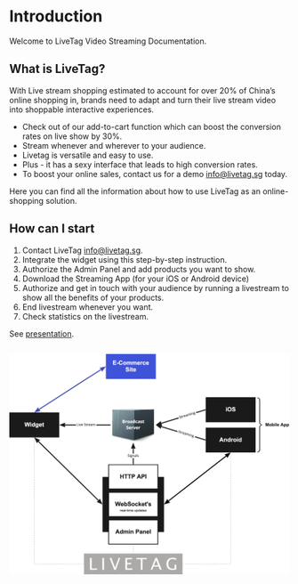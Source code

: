 # Introduction

Welcome to LiveTag Video Streaming Documentation.

## What is LiveTag?

With Live stream shopping estimated to account for over 20% of China’s online shopping in, brands need to adapt and turn their live stream video into shoppable interactive experiences.
* Check out of our add-to-cart function which can boost the conversion rates on live show by 30%.  
* Stream whenever and wherever to your audience.
* Livetag is versatile and easy to use.
* Plus - it has a sexy interface that leads to high conversion rates.
* To boost your online sales, contact us for a demo [info@livetag.sg](mailto:info@livetag.sg) today.

Here you can find all the information about how to use LiveTag as an online-shopping solution.

## How can I start

1. Contact LiveTag [info@livetag.sg](mailto:info@livetag.sg).
2. Integrate the widget using this step-by-step instruction.
3. Authorize the Admin Panel and add products you want to show.
4. Download the Streaming App (for your iOS or Android device)
5. Authorize and get in touch with your audience by running a livestream to show all the benefits of your products.
6. End livestream whenever you want.
7. Check statistics on the livestream.

See [presentation](https://docs.google.com/presentation/d/1264aBJpSVf6-YZspPkmXR4Wb9T0E1vDlISA8QyQHDhc).

<div style="text-align: center;margin: 2em 0">
    <img src="./functional-schema.jpg" style="max-height: 512px" alt="Livetag Functional Schema">
</div>
